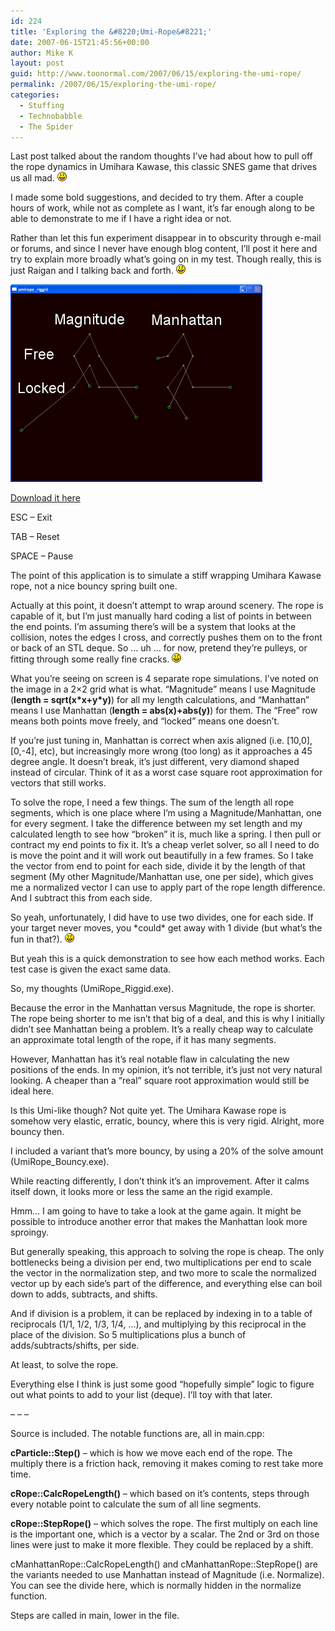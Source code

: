 ```yaml
---
id: 224
title: 'Exploring the &#8220;Umi-Rope&#8221;'
date: 2007-06-15T21:45:56+00:00
author: Mike K
layout: post
guid: http://www.toonormal.com/2007/06/15/exploring-the-umi-rope/
permalink: /2007/06/15/exploring-the-umi-rope/
categories:
  - Stuffing
  - Technobabble
  - The Spider
---
```

Last post talked about the random thoughts I&#8217;ve had about how to pull off the rope dynamics in Umihara Kawase, this classic SNES game that drives us all mad.  <img src='/wp-includes/images/smilies/icon_smile.gif' alt=':)' class='wp-smiley' />

I made some bold suggestions, and decided to try them. After a couple hours of work, while not as complete as I want, it&#8217;s far enough along to be able to demonstrate to me if I have a right idea or not.

Rather than let this fun experiment disappear in to obscurity through e-mail or forums, and since I never have enough blog content, I&#8217;ll post it here and try to explain more broadly what&#8217;s going on in my test. Though really, this is just Raigan and I talking back and forth.  <img src='/wp-includes/images/smilies/icon_smile.gif' alt=':)' class='wp-smiley' />

![Ugly App](/content/UmiTest.gif)

[Download it here](http://junk.sykhronics.com/games/Proto/UmiRope1.zip)

ESC &#8211; Exit
  
TAB &#8211; Reset
  
SPACE &#8211; Pause

The point of this application is to simulate a stiff wrapping Umihara Kawase rope, not a nice bouncy spring built one.

Actually at this point, it doesn&#8217;t attempt to wrap around scenery. The rope is capable of it, but I&#8217;m just manually hard coding a list of points in between the end points. I&#8217;m assuming there&#8217;s will be a system that looks at the collision, notes the edges I cross, and correctly pushes them on to the front or back of an STL deque. So &#8230; uh &#8230; for now, pretend they&#8217;re pulleys, or fitting through some really fine cracks.  <img src='/wp-includes/images/smilies/icon_smile.gif' alt=':)' class='wp-smiley' />

What you&#8217;re seeing on screen is 4 separate rope simulations. I&#8217;ve noted on the image in a 2&#215;2 grid what is what. &#8220;Magnitude&#8221; means I use Magnitude (**length = sqrt(x\*x+y\*y)**) for all my length calculations, and &#8220;Manhattan&#8221; means I use Manhattan (**length = abs(x)+abs(y)**) for them. The &#8220;Free&#8221; row means both points move freely, and &#8220;locked&#8221; means one doesn&#8217;t.

If you&#8217;re just tuning in, Manhattan is correct when axis aligned (i.e. [10,0], [0,-4], etc), but increasingly more wrong (too long) as it approaches a 45 degree angle. It doesn&#8217;t break, it&#8217;s just different, very diamond shaped instead of circular. Think of it as a worst case square root approximation for vectors that still works. 

To solve the rope, I need a few things. The sum of the length all rope segments, which is one place where I&#8217;m using a Magnitude/Manhattan, one for every segment. I take the difference between my set length and my calculated length to see how &#8220;broken&#8221; it is, much like a spring. I then pull or contract my end points to fix it. It&#8217;s a cheap verlet solver, so all I need to do is move the point and it will work out beautifully in a few frames. So I take the vector from end to point for each side, divide it by the length of that segment (My other Magnitude/Manhattan use, one per side), which gives me a normalized vector I can use to apply part of the rope length difference. And I subtract this from each side.

So yeah, unfortunately, I did have to use two divides, one for each side. If your target never moves, you \*could\* get away with 1 divide (but what&#8217;s the fun in that?).  <img src='/wp-includes/images/smilies/icon_smile.gif' alt=':)' class='wp-smiley' />

But yeah this is a quick demonstration to see how each method works. Each test case is given the exact same data.

So, my thoughts (UmiRope_Riggid.exe).

Because the error in the Manhattan versus Magnitude, the rope is shorter. The rope being shorter to me isn&#8217;t that big of a deal, and this is why I initially didn&#8217;t see Manhattan being a problem. It&#8217;s a really cheap way to calculate an approximate total length of the rope, if it has many segments.

However, Manhattan has it&#8217;s real notable flaw in calculating the new positions of the ends. In my opinion, it&#8217;s not terrible, it&#8217;s just not very natural looking. A cheaper than a &#8220;real&#8221; square root approximation would still be ideal here.

Is this Umi-like though? Not quite yet. The Umihara Kawase rope is somehow very elastic, erratic, bouncy, where this is very rigid. Alright, more bouncy then.

I included a variant that&#8217;s more bouncy, by using a 20% of the solve amount (UmiRope_Bouncy.exe).

While reacting differently, I don&#8217;t think it&#8217;s an improvement. After it calms itself down, it looks more or less the same an the rigid example.

Hmm&#8230; I am going to have to take a look at the game again. It might be possible to introduce another error that makes the Manhattan look more sproingy.

But generally speaking, this approach to solving the rope is cheap. The only bottlenecks being a division per end, two multiplications per end to scale the vector in the normalization step, and two more to scale the normalized vector up by each side&#8217;s part of the difference, and everything else can boil down to adds, subtracts, and shifts.

And if division is a problem, it can be replaced by indexing in to a table of reciprocals (1/1, 1/2, 1/3, 1/4, &#8230;), and multiplying by this reciprocal in the place of the division. So 5 multiplications plus a bunch of adds/subtracts/shifts, per side.

At least, to solve the rope.

Everything else I think is just some good &#8220;hopefully simple&#8221; logic to figure out what points to add to your list (deque). I&#8217;ll toy with that later.

&#8211; &#8211; &#8211;

Source is included. The notable functions are, all in main.cpp:

**cParticle::Step()** &#8211; which is how we move each end of the rope. The multiply there is a friction hack, removing it makes coming to rest take more time.
  
**cRope::CalcRopeLength()** &#8211; which based on it&#8217;s contents, steps through every notable point to calculate the sum of all line segments.
  
**cRope::StepRope()** &#8211; which solves the rope. The first multiply on each line is the important one, which is a vector by a scalar. The 2nd or 3rd on those lines were just to make it more flexible. They could be replaced by a shift.

cManhattanRope::CalcRopeLength() and cManhattanRope::StepRope() are the variants needed to use Manhattan instead of Magnitude (i.e. Normalize). You can see the divide here, which is normally hidden in the normalize function.

Steps are called in main, lower in the file.